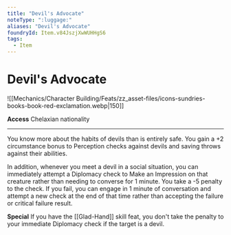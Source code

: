 ```yaml
---
title: "Devil's Advocate"
noteType: ":luggage:"
aliases: "Devil's Advocate"
foundryId: Item.v84JszjXwWUHHgS6
tags:
  - Item
---
```


# Devil's Advocate
![[Mechanics/Character Building/Feats/zz_asset-files/icons-sundries-books-book-red-exclamation.webp|150]]

**Access** Chelaxian nationality

* * *

You know more about the habits of devils than is entirely safe. You gain a +2 circumstance bonus to Perception checks against devils and saving throws against their abilities.

In addition, whenever you meet a devil in a social situation, you can immediately attempt a Diplomacy check to Make an Impression on that creature rather than needing to converse for 1 minute. You take a -5 penalty to the check. If you fail, you can engage in 1 minute of conversation and attempt a new check at the end of that time rather than accepting the failure or critical failure result.

**Special** If you have the [[Glad-Hand]] skill feat, you don't take the penalty to your immediate Diplomacy check if the target is a devil.
